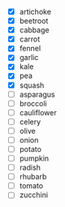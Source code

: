 - [x] artichoke
- [x] beetroot
- [x] cabbage
- [x] carrot
- [x] fennel
- [x] garlic
- [x] kale
- [x] pea
- [x] squash
- [ ] asparagus
- [ ] broccoli
- [ ] cauliflower
- [ ] celery
- [ ] olive
- [ ] onion
- [ ] potato
- [ ] pumpkin
- [ ] radish
- [ ] rhubarb
- [ ] tomato
- [ ] zucchini
